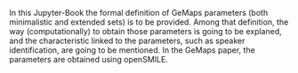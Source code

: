 In this Jupyter-Book the formal definition of GeMaps parameters (both minimalistic and extended sets) is to be provided. Among that definition, the way (computationally) to obtain those parameters is going 
to be explaned, and the characteristic linked to the parameters, such as speaker identification, are going to be mentioned. In the GeMaps paper, the parameters are obtained using openSMILE.


```{tableofcontents}
```
